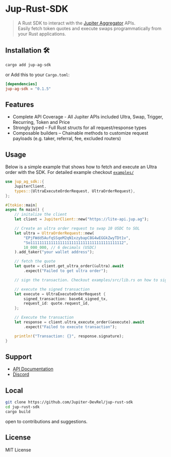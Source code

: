 # Jup-Rust-SDK

> A Rust SDK to interact with the [Jupiter Aggregator](https://jup.ag) APIs.  
> Easily fetch token quotes and execute swaps programmatically from your Rust applications.

## Installation 🛠️

```bash
cargo add jup-ag-sdk
```

or Add this to your `Cargo.toml`:

```toml
[dependencies]
jup-ag-sdk = "0.1.5"
```

## Features

- Complete API Coverage - All Jupiter APIs included Ultra, Swap, Trigger, Recurring, Token and Price
- Strongly typed – Full Rust structs for all request/response types
- Composable builders – Chainable methods to customize request payloads (e.g. taker, referral, fee, excluded routers)

## Usage

Below is a simple example that shows how to fetch and execute an Ultra order with the SDK. For detailed example checkout [`examples/`](https://github.com/Jupiter-DevRel/jup-rust-sdk/tree/main/examples)

```rust
use jup_ag_sdk::{
    JupiterClient,
    types::{UltraExecuteOrderRequest, UltraOrderRequest},
};

#[tokio::main]
async fn main() {
    // initalize the client
    let client = JupiterClient::new("https://lite-api.jup.ag");

    // Create an ultra order request to swap 10 USDC to SOL
    let ultra = UltraOrderRequest::new(
        "EPjFWdd5AufqSSqeM2qN1xzybapC8G4wEGGkZwyTDt1v",
        "So11111111111111111111111111111111111111112",
        10_000_000, // 6 decimals (USDC)
    ).add_taker("your wallet address");

    // fetch the quote
    let quote = client.get_ultra_order(&ultra).await
        .expect("Failed to get ultra order");

    // sign the transaction. Checkout examples/src/lib.rs on how to sign the transaction

    // execute the signed transaction
    let execute = UltraExecuteOrderRequest {
        signed_transaction: base64_signed_tx,
        request_id: quote.request_id,
    };

    // Execute the transaction
    let response = client.ultra_execute_order(&execute).await
        .expect("Failed to execute transaction");

    println!("Transaction: {}", response.signature);
}
```

## Support

- [API Documentation](https://dev.jup.ag/)
- [Discord](https://discord.gg/jup)

## Local

```bash
git clone https://github.com/Jupiter-DevRel/jup-rust-sdk
cd jup-rust-sdk
cargo build
```

open to contributions and suggestions.

## License

MIT License
